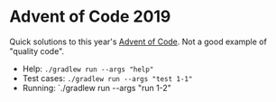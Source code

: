 # Advent of Code 2019

Quick solutions to this year's [Advent of Code](https://adventofcode.com/2019). Not a good example of "quality code".

* Help: `./gradlew run --args "help"`
* Test cases: `./gradlew run --args "test 1-1"`
* Running: `./gradlew run --args "run 1-2"
